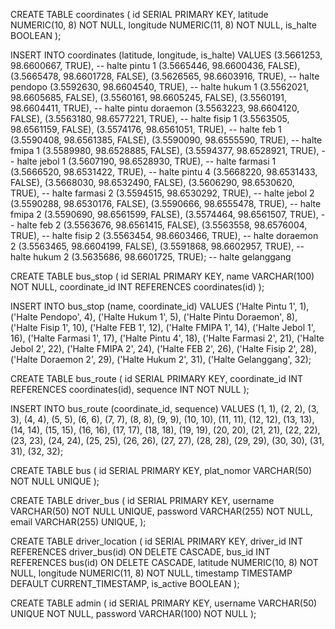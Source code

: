 CREATE TABLE coordinates (
    id SERIAL PRIMARY KEY,
    latitude NUMERIC(10, 8) NOT NULL,
    longitude NUMERIC(11, 8) NOT NULL,
    is_halte BOOLEAN
);

INSERT INTO coordinates (latitude, longitude, is_halte)
VALUES
    (3.5661253, 98.6600667, TRUE),     -- halte pintu 1
    (3.5665446, 98.6600436, FALSE),
    (3.5665478, 98.6601728, FALSE),
    (3.5626565, 98.6603916, TRUE),    -- halte pendopo
    (3.5592630, 98.6604540, TRUE),    -- halte hukum 1
    (3.5562021, 98.6605685, FALSE),
    (3.5560161, 98.6605245, FALSE),
    (3.5560191, 98.6604411, TRUE),    -- halte pintu doraemon
    (3.5563223, 98.6604120, FALSE),
    (3.5563180, 98.6577221, TRUE),    -- halte fisip 1
    (3.5563505, 98.6561159, FALSE),
    (3.5574176, 98.6561051, TRUE),    -- halte feb 1
    (3.5590408, 98.6561385, FALSE),
    (3.5590090, 98.6555590, TRUE),    -- halte fmipa 1
    (3.5589980, 98.6528885, FALSE),
    (3.5594377, 98.6528921, TRUE),    -- halte jebol 1
    (3.5607190, 98.6528930, TRUE),    -- halte farmasi 1
    (3.5666520, 98.6531422, TRUE),    -- halte pintu 4
    (3.5668220, 98.6531433, FALSE),
    (3.5668030, 98.6532490, FALSE),
    (3.5606290, 98.6530620, TRUE),    -- halte farmasi 2
    (3.5594515, 98.6530292, TRUE),    -- halte jebol 2
    (3.5590288, 98.6530176, FALSE),
    (3.5590666, 98.6555478, TRUE),    -- halte fmipa 2
    (3.5590690, 98.6561599, FALSE),
    (3.5574464, 98.6561507, TRUE),    -- halte feb 2
    (3.5563676, 98.6561415, FALSE),
    (3.5563558, 98.6576004, TRUE),    -- halte fisip 2
    (3.5563454, 98.6603466, TRUE),    -- halte doraemon 2
    (3.5563465, 98.6604199, FALSE),
    (3.5591868, 98.6602957, TRUE),    -- halte hukum 2
    (3.5635686, 98.6601725, TRUE);    -- halte gelanggang

CREATE TABLE bus_stop (
    id SERIAL PRIMARY KEY,
    name VARCHAR(100) NOT NULL,
    coordinate_id INT REFERENCES coordinates(id)
);

INSERT INTO bus_stop (name, coordinate_id)
VALUES
    ('Halte Pintu 1', 1),
    ('Halte Pendopo', 4),
    ('Halte Hukum 1', 5),
    ('Halte Pintu Doraemon', 8),
    ('Halte Fisip 1', 10),
    ('Halte FEB 1', 12),
    ('Halte FMIPA 1', 14),
    ('Halte Jebol 1', 16),
    ('Halte Farmasi 1', 17),
    ('Halte Pintu 4', 18),
    ('Halte Farmasi 2', 21),
    ('Halte Jebol 2', 22),
    ('Halte FMIPA 2', 24),
    ('Halte FEB 2', 26),
    ('Halte Fisip 2', 28),
    ('Halte Doraemon 2', 29),
    ('Halte Hukum 2', 31),
    ('Halte Gelanggang', 32);

CREATE TABLE bus_route (
    id SERIAL PRIMARY KEY,
    coordinate_id INT REFERENCES coordinates(id),
    sequence INT NOT NULL
);

INSERT INTO bus_route (coordinate_id, sequence)
VALUES
    (1, 1),
    (2, 2),
    (3, 3),
    (4, 4),
    (5, 5),
    (6, 6),
    (7, 7),
    (8, 8),
    (9, 9),
    (10, 10),
    (11, 11),
    (12, 12),
    (13, 13),
    (14, 14),
    (15, 15),
    (16, 16),
    (17, 17),
    (18, 18),
    (19, 19),
    (20, 20),
    (21, 21),
    (22, 22),
    (23, 23),
    (24, 24),
    (25, 25),
    (26, 26),
    (27, 27),
    (28, 28),
    (29, 29),
    (30, 30),
    (31, 31),
    (32, 32);
    
CREATE TABLE bus (
    id SERIAL PRIMARY KEY,
    plat_nomor VARCHAR(50) NOT NULL UNIQUE
);

CREATE TABLE driver_bus (
    id SERIAL PRIMARY KEY,
    username VARCHAR(50) NOT NULL UNIQUE,
    password VARCHAR(255) NOT NULL,
    email VARCHAR(255) UNIQUE,
);

CREATE TABLE driver_location (
    id SERIAL PRIMARY KEY,
    driver_id INT REFERENCES driver_bus(id) ON DELETE CASCADE,
    bus_id INT REFERENCES bus(id) ON DELETE CASCADE,
    latitude NUMERIC(10, 8) NOT NULL,
    longitude NUMERIC(11, 8) NOT NULL,
    timestamp TIMESTAMP DEFAULT CURRENT_TIMESTAMP,
    is_active BOOLEAN
);

CREATE TABLE admin (
    id SERIAL PRIMARY KEY,
    username VARCHAR(50) UNIQUE NOT NULL,
    password VARCHAR(100) NOT NULL
);
